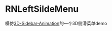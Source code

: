 # RNLeftSildeMenu
模仿[3D-Sidebar-Animation](https://github.com/chris-pilcher/3D-Sidebar-Animation)的一个3D侧滑菜单demo

